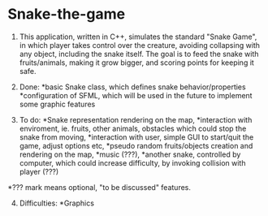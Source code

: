 # Snake-the-game

1. This application, written in C++, simulates the standard "Snake Game", in which player takes control over the creature, avoiding collapsing with any object, including the snake itself. The goal is to feed the snake with fruits/animals, making it grow bigger, and scoring points for keeping it safe.

2. Done: 
*basic Snake class, which defines snake behavior/properties
*configuration of SFML, which will be used in the future to implement some graphic features

3. To do:
*Snake representation rendering on the map,
*interaction with enviroment, ie. fruits, other animals, obstacles which could stop the snake from moving,
*interaction with user, simple GUI to start/quit the game, adjust options etc,
*pseudo random fruits/objects creation and rendering on the map,
*music (???),
*another snake, controlled by computer, which could increase difficulty, by invoking collision with player (???)

*??? mark means optional, "to be discussed" features.

4. Difficulties:
*Graphics
